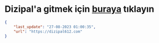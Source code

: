 # Dizipal'a gitmek için [buraya](https://dizipal612.com) tıklayın
    
```json
{
    "last_update": "27-08-2023 01:00:35",
    "url": "https://dizipal612.com"
}
```